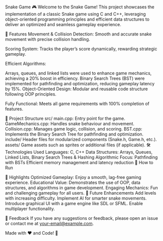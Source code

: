 Snake Game 🎮
Welcome to the Snake Game! This project showcases the implementation of a classic Snake game using C and C++, leveraging object-oriented programming principles and efficient data structures to deliver an optimized and seamless gameplay experience.

🚀 Features
Movement & Collision Detection: Smooth and accurate snake movement with precise collision handling.

Scoring System: Tracks the player’s score dynamically, rewarding strategic gameplay.

Efficient Algorithms:

Arrays, queues, and linked lists were used to enhance game mechanics, achieving a 20% boost in efficiency.
Binary Search Trees (BST) were implemented for pathfinding and optimization, reducing gameplay latency by 15%.
Object-Oriented Design: Modular and reusable code structure following OOP principles.

Fully Functional: Meets all game requirements with 100% completion of features.

📂 Project Structure
src/
main.cpp: Entry point for the game.
GameMechanics.cpp: Handles snake behaviour and movement.
Collision.cpp: Manages game logic, collision, and scoring.
BST.cpp: Implements the Binary Search Tree for pathfinding and optimization.
include/
Header files for modularized components (Snake.h, Game.h, etc.).
assets/
Game assets such as sprites or additional files (if applicable).
🛠️ Technologies Used
Languages: C, C++
Data Structures: Arrays, Queues, Linked Lists, Binary Search Trees & Hashing
Algorithmic Focus:
Pathfinding with BSTs
Efficient memory management and latency reduction
🔧 How to Run

🌟 Highlights
Optimized Gameplay: Enjoy a smooth, lag-free gaming experience.
Educational Value: Demonstrates the use of OOP, data structures, and algorithms in game development.
Engaging Mechanics: Fun and challenging gameplay for all users.
📌 Future Enhancements
Add levels with increasing difficulty.
Implement AI for smarter snake movements.
Introduce graphical UI with a game engine like SDL or SFML.
Enable multiplayer functionality.

💬 Feedback
If you have any suggestions or feedback, please open an issue or contact me at your-email@example.com.

Made with ❤️ and Code! 🐍
